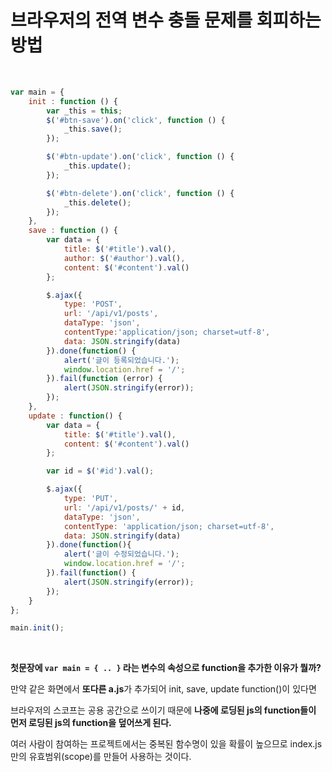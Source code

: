 # 브라우저의 전역 변수 충돌 문제를 회피하는 방법

<br>

```javascript
var main = {
    init : function () {
        var _this = this;
        $('#btn-save').on('click', function () {
            _this.save();
        });

        $('#btn-update').on('click', function () {
            _this.update();
        });

        $('#btn-delete').on('click', function () {
            _this.delete();
        });
    },
    save : function () {
        var data = {
            title: $('#title').val(),
            author: $('#author').val(),
            content: $('#content').val()
        };

        $.ajax({
            type: 'POST',
            url: '/api/v1/posts',
            dataType: 'json',
            contentType:'application/json; charset=utf-8',
            data: JSON.stringify(data)
        }).done(function() {
            alert('글이 등록되었습니다.');
            window.location.href = '/';
        }).fail(function (error) {
            alert(JSON.stringify(error));
        });
    },
    update : function() {
        var data = {
            title: $('#title').val(),
            content: $('#content').val()
        };

        var id = $('#id').val();

        $.ajax({
            type: 'PUT',
            url: '/api/v1/posts/' + id,
            dataType: 'json',
            contentType: 'application/json; charset=utf-8',
            data: JSON.stringify(data)
        }).done(function(){
            alert('글이 수정되었습니다.');
            window.location.href = '/';
        }).fail(function() {
            alert(JSON.stringify(error));
        });
    }
};

main.init();
```
<br>

**첫문장에 `var main = { .. }` 라는 변수의 속성으로 function을 추가한 이유가 뭘까?**

만약 같은 화면에서 **또다른 a.js**가 추가되어 init, save, update function()이 있다면

브라우저의 스코프는 공용 공간으로 쓰이기 때문에 **나중에 로딩된 js의 function들이 먼저 로딩된 js의 function을 덮어쓰게 된다.**

여러 사람이 참여하는 프로젝트에서는 중복된 함수명이 있을 확률이 높으므로 index.js만의 유효범위(scope)를 만들어 사용하는 것이다.